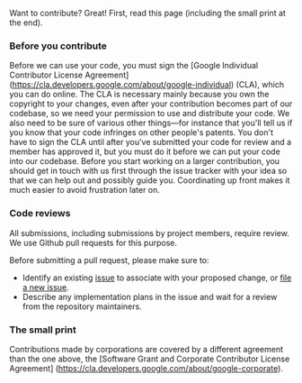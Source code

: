 Want to contribute? Great! First, read this page (including the small print at the end).

### Before you contribute
Before we can use your code, you must sign the
[Google Individual Contributor License Agreement]
(https://cla.developers.google.com/about/google-individual)
(CLA), which you can do online. The CLA is necessary mainly because you own the
copyright to your changes, even after your contribution becomes part of our
codebase, so we need your permission to use and distribute your code. We also
need to be sure of various other things—for instance that you'll tell us if you
know that your code infringes on other people's patents. You don't have to sign
the CLA until after you've submitted your code for review and a member has
approved it, but you must do it before we can put your code into our codebase.
Before you start working on a larger contribution, you should get in touch with
us first through the issue tracker with your idea so that we can help out and
possibly guide you. Coordinating up front makes it much easier to avoid
frustration later on.

### Code reviews
All submissions, including submissions by project members, require review. We
use Github pull requests for this purpose.

Before submitting a pull request, please make sure to:

- Identify an existing [issue](https://github.com/GoogleCloudPlatform/appengine-plugins-core/issues) to associate with
  your proposed change, or [file a new issue](https://github.com/GoogleCloudPlatform/appengine-plugins-core/issues/new).
- Describe any implementation plans in the issue and wait for a review from the repository maintainers.

### The small print
Contributions made by corporations are covered by a different agreement than
the one above, the
[Software Grant and Corporate Contributor License Agreement]
(https://cla.developers.google.com/about/google-corporate).